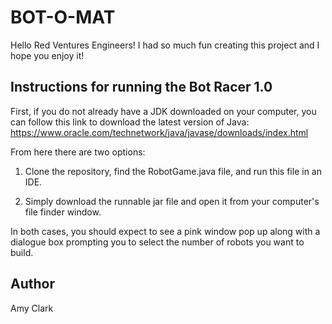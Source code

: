 # BOT-O-MAT
Hello Red Ventures Engineers! I had so much fun creating this project and I hope you enjoy it!

## Instructions for running the Bot Racer 1.0
First, if you do not already have a JDK downloaded on your computer, you can follow this link to 
download the latest version of Java: https://www.oracle.com/technetwork/java/javase/downloads/index.html

From here there are two options:

1. Clone the repository, find the RobotGame.java file, and run this file in an IDE. 
	
2. Simply download the runnable jar file and open it from your computer's file finder window. 

In both cases, you should expect to see a pink window pop up along with a dialogue box prompting you to 
select the number of robots you want to build. 


## Author 
Amy Clark

